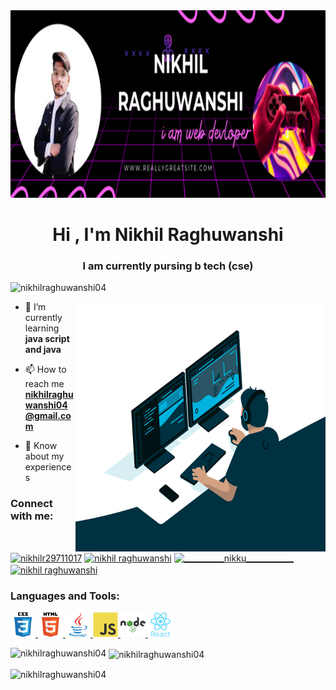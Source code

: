 <img width="1000px" height="300px" src="NIKHIL RAGHUWANSHI (4).png">
<h1 align="center">Hi , I'm Nikhil Raghuwanshi</h1>
<h3 align="center">I am currently pursing b tech (cse)</h3>

<p align="left"> <img src="https://komarev.com/ghpvc/?username=nikhilraghuwanshi04&label=Profile%20views&color=0e75b6&style=flat" alt="nikhilraghuwanshi04" /> </p>
<img align="right" height="400px" width="400px" src="code.gif">

- 🌱 I’m currently learning **java script and java**

- 📫 How to reach me **nikhilraghuwanshi04@gmail.com**

- 📄 Know about my experiences 

<h3 align="left">Connect with me:</h3>
<p align="left">
<a href="https://twitter.com/nikhilr29711017" target="blank"><img align="center" src="https://raw.githubusercontent.com/rahuldkjain/github-profile-readme-generator/master/src/images/icons/Social/twitter.svg" alt="nikhilr29711017" height="30" width="40" /></a>
<a href="https://linkedin.com/in/nikhil raghuwanshi" target="blank"><img align="center" src="https://raw.githubusercontent.com/rahuldkjain/github-profile-readme-generator/master/src/images/icons/Social/linked-in-alt.svg" alt="nikhil raghuwanshi" height="30" width="40" /></a>
<a href="https://instagram.com/__________nikku____________" target="blank"><img align="center" src="https://raw.githubusercontent.com/rahuldkjain/github-profile-readme-generator/master/src/images/icons/Social/instagram.svg" alt="__________nikku____________" height="30" width="40" /></a>
<a href="https://www.leetcode.com/nikhil raghuwanshi" target="blank"><img align="center" src="https://raw.githubusercontent.com/rahuldkjain/github-profile-readme-generator/master/src/images/icons/Social/leet-code.svg" alt="nikhil raghuwanshi" height="30" width="40" /></a>
</p>

<h3 align="left">Languages and Tools:</h3>
<p align="left"> <a href="https://www.w3schools.com/css/" target="_blank" rel="noreferrer"> <img src="https://raw.githubusercontent.com/devicons/devicon/master/icons/css3/css3-original-wordmark.svg" alt="css3" width="40" height="40"/> </a> <a href="https://www.w3.org/html/" target="_blank" rel="noreferrer"> <img src="https://raw.githubusercontent.com/devicons/devicon/master/icons/html5/html5-original-wordmark.svg" alt="html5" width="40" height="40"/> </a> <a href="https://www.java.com" target="_blank" rel="noreferrer"> <img src="https://raw.githubusercontent.com/devicons/devicon/master/icons/java/java-original.svg" alt="java" width="40" height="40"/> </a> <a href="https://developer.mozilla.org/en-US/docs/Web/JavaScript" target="_blank" rel="noreferrer"> <img src="https://raw.githubusercontent.com/devicons/devicon/master/icons/javascript/javascript-original.svg" alt="javascript" width="40" height="40"/> </a> <a href="https://nodejs.org" target="_blank" rel="noreferrer"> <img src="https://raw.githubusercontent.com/devicons/devicon/master/icons/nodejs/nodejs-original-wordmark.svg" alt="nodejs" width="40" height="40"/> </a> <a href="https://reactjs.org/" target="_blank" rel="noreferrer"> <img src="https://raw.githubusercontent.com/devicons/devicon/master/icons/react/react-original-wordmark.svg" alt="react" width="40" height="40"/> </a> </p>

<p><img align="left" src="https://github-readme-stats.vercel.app/api/top-langs?username=nikhilraghuwanshi04&show_icons=true&locale=en&layout=compact" alt="nikhilraghuwanshi04" /></p>

<p>&nbsp;<img align="center" src="https://github-readme-stats.vercel.app/api?username=nikhilraghuwanshi04&show_icons=true&locale=en" alt="nikhilraghuwanshi04" /></p>

<p><img align="center" src="https://github-readme-streak-stats.herokuapp.com/?user=nikhilraghuwanshi04&" alt="nikhilraghuwanshi04" /></p>
